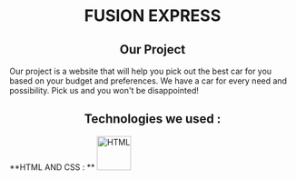 <h1 align="center"> FUSION EXPRESS </h1>

<h2 align="center"> Our Project </h2>
Our project is a website that will help you pick out the best car for you based on your budget and preferences. We have a car for every need and possibility. Pick us and you won't be disappointed!

<h2 align="center"> Technologies we used : </h2>
**HTML AND CSS : **
<img src="https://upload.wikimedia.org/wikipedia/commons/1/10/CSS3_and_HTML5_logos_and_wordmarks.svg" alt="HTML" height="60">
